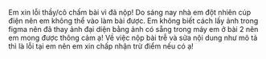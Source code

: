 Em xin lỗi thầy/cô chấm bài vì đã nộp! Do sáng nay nhà em đột nhiên cúp điện nên em không thể vào làm bài được.
Em không biết cách lấy ảnh trong figma nên đã thay ảnh đại diện bằng ảnh có sẵng trong máy em ở bài 2 nên em mong được thông cảm ạ!
Về việc nộp bài trễ và sửa nội dung như mô tả thì là lỗi tại em nên em xin chấp nhận trừ điểm nếu có ạ!
